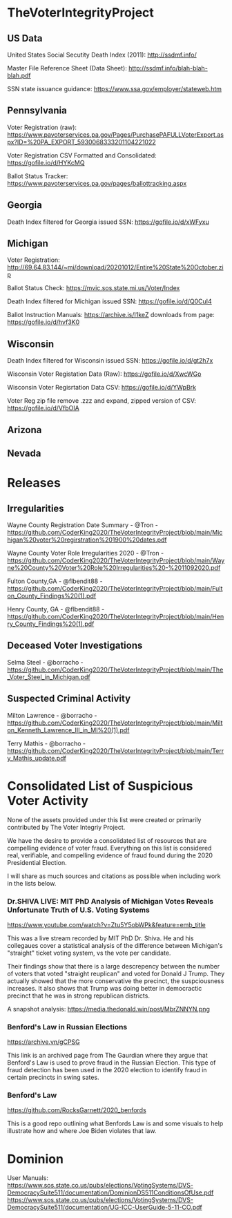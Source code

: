 # TheVoterIntegrityProject

## US Data

United States Social Secutity Death Index (2011): http://ssdmf.info/

Master File Reference Sheet (Data Sheet): http://ssdmf.info/blah-blah-blah.pdf

SSN state issuance guidance: https://www.ssa.gov/employer/stateweb.htm

## Pennsylvania

Voter Registration (raw):  https://www.pavoterservices.pa.gov/Pages/PurchasePAFULLVoterExport.aspx?ID=%20PA_EXPORT_5930068333201104221022

Voter Registration CSV Formatted and Consolidated: https://gofile.io/d/HYKcMQ


Ballot Status Tracker: https://www.pavoterservices.pa.gov/pages/ballottracking.aspx

## Georgia 

Death Index filtered for Georgia issued SSN: https://gofile.io/d/xWFyxu

## Michigan

Voter Registration: http://69.64.83.144/~mi/download/20201012/Entire%20State%20October.zip

Ballot Status Check: https://mvic.sos.state.mi.us/Voter/Index

Death Index filtered for Michigan issued SSN: https://gofile.io/d/Q0CuI4

Ballot Instruction Manuals: https://archive.is/I1keZ
downloads from page: https://gofile.io/d/hvf3K0

## Wisconsin

Death Index filtered for Wisconsin issued SSN: https://gofile.io/d/gt2h7x

Wisconsin Voter Registation Data (Raw): https://gofile.io/d/XwcWGo

Wisconsin Voter Regisrtation Data CSV: https://gofile.io/d/YWpBrk 

Voter Reg zip file remove .zzz and expand, zipped version of CSV: https://gofile.io/d/VfbOIA

## Arizona

## Nevada

# Releases

## Irregularities

Wayne County Registration Date Summary - @Tron - https://github.com/CoderKing2020/TheVoterIntegrityProject/blob/main/Michigan%20voter%20regirstration%201900%20dates.pdf

Wayne County Voter Role Irregularities 2020 - @Tron -
https://github.com/CoderKing2020/TheVoterIntegrityProject/blob/main/Wayne%20County%20Voter%20Role%20Irregularities%20-%2011092020.pdf


Fulton County,GA - @flbendit88 - https://github.com/CoderKing2020/TheVoterIntegrityProject/blob/main/Fulton_County_Findings%20(1).pdf

Henry County, GA - @flbendit88 - https://github.com/CoderKing2020/TheVoterIntegrityProject/blob/main/Henry_County_Findings%20(1).pdf


## Deceased Voter Investigations

Selma Steel - @borracho - https://github.com/CoderKing2020/TheVoterIntegrityProject/blob/main/The_Voter_Steel_in_Michigan.pdf

## Suspected Criminal Activity

Milton Lawrence - @borracho - https://github.com/CoderKing2020/TheVoterIntegrityProject/blob/main/Milton_Kenneth_Lawrence_III_in_MI%20(1).pdf

Terry Mathis - @borracho - https://github.com/CoderKing2020/TheVoterIntegrityProject/blob/main/Terry_Mathis_update.pdf





# Consolidated List of Suspicious Voter Activity
None of the assets provided under this list were created or primarily contributed by The Voter Integriy Project.

We have the desire to provide a consolidated list of resources that are compelling evidence of voter fraud. Everything on this list is considered real, verifiable, and compelling evidence of fraud found during the 2020 Presidential Election.

I will share as much sources and citations as possible when including work in the lists below.

### Dr.SHIVA LIVE: MIT PhD Analysis of Michigan Votes Reveals Unfortunate Truth of U.S. Voting Systems
https://www.youtube.com/watch?v=Ztu5Y5obWPk&feature=emb_title

This was a live stream recorded by MIT PhD Dr. Shiva. He and his collegaues cover a statistical analysis of the difference between Michigan's "straight" ticket voting system, vs the vote per candidate.

Their findings show that there is a large descrepency between the number of voters that voted "straight reuplican" and voted for Donald J Trump. They actually showed that the more conservative the precinct, the suspciousness increases. It also shows that Trump was doing better in democractic precinct that he was in strong republican districts.

A snapshot analysis: https://media.thedonald.win/post/MbrZNNYN.png

### Benford's Law in Russian Elections

https://archive.vn/gCPSG

This link is an archived page from The Gaurdian where they argue that Benford's Law is used to prove fraud in the Russian Election. This type of fraud detection has been used in the 2020 election to identify fraud in certain precincts in swing sates.

### Benford's Law

https://github.com/RocksGarnett/2020_benfords

This is a good repo outlining what Benfords Law is and some visuals to help illustrate how and where Joe Biden violates that law.


# Dominion

User Manuals:
https://www.sos.state.co.us/pubs/elections/VotingSystems/DVS-DemocracySuite511/documentation/DominionDS511ConditionsOfUse.pdf
https://www.sos.state.co.us/pubs/elections/VotingSystems/DVS-DemocracySuite511/documentation/UG-ICC-UserGuide-5-11-CO.pdf


